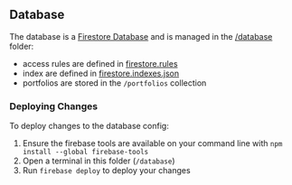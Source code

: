## Database
The database is a [Firestore Database](https://firebase.google.com/docs/firestore) and is managed in the [/database](/database/) folder:
- access rules are defined in [firestore.rules](/database/firestore.rules)
- index are defined in [firestore.indexes.json](/database/firestore.indexes.json)
- portfolios are stored in the `/portfolios` collection

### Deploying Changes
To deploy changes to the database config:
1. Ensure the firebase tools are available on your command line with `npm install --global firebase-tools`
2. Open a terminal in this folder (`/database`)
3. Run `firebase deploy` to deploy your changes
